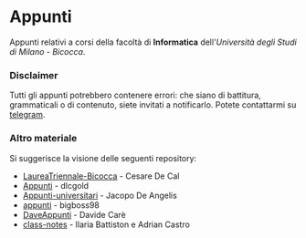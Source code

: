 # Appunti
Appunti relativi a corsi della facoltà di **Informatica** dell'_Università degli Studi di Milano - Bicocca_.

### Disclaimer
Tutti gli appunti potrebbero contenere errori: che siano di battitura, grammaticali o di contenuto, siete invitati a notificarlo. Potete contattarmi su [telegram](https://t.me/amarusofia).

### Altro materiale
Si suggerisce la visione delle seguenti repository:

- [LaureaTriennale-Bicocca](https://github.com/csr/LaureaTriennale-Bicocca) - Cesare De Cal
- [Appunti](https://github.com/dlcgold/Appunti) - dlcgold
- [Appunti-universitari](https://github.com/JacopoDeAngelis/Appunti-universitari) - Jacopo De Angelis
- [appunti](https://github.com/bigboss98/appunti) - bigboss98
- [DaveAppunti](https://github.com/daverhapsody/DaveAppunti) - Davide Carè
- [class-notes](https://github.com/ila/class-notes) - Ilaria Battiston e Adrian Castro
